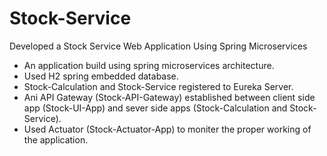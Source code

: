 # Stock-Service
Developed a Stock Service Web Application Using Spring Microservices

- An application build using spring microservices architecture.
- Used H2 spring embedded database.
- Stock-Calculation and Stock-Service registered to Eureka Server.
- Ani API Gateway (Stock-API-Gateway) established between client side app (Stock-UI-App) and sever side apps (Stock-Calculation and Stock-Service).
- Used Actuator (Stock-Actuator-App) to moniter the proper working of the application. 
